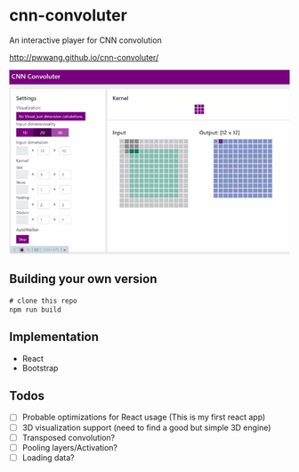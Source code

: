 # cnn-convoluter

An interactive player for CNN convolution

http://pwwang.github.io/cnn-convoluter/

![cnn-convoluter](./cnn-convoluter.gif)

## Building your own version
```shell
# clone this repo
npm run build
```

## Implementation

- React
- Bootstrap

## Todos

- [ ] Probable optimizations for React usage (This is my first react app)
- [ ] 3D visualization support (need to find a good but simple 3D engine)
- [ ] Transposed convolution?
- [ ] Pooling layers/Activation?
- [ ] Loading data?
